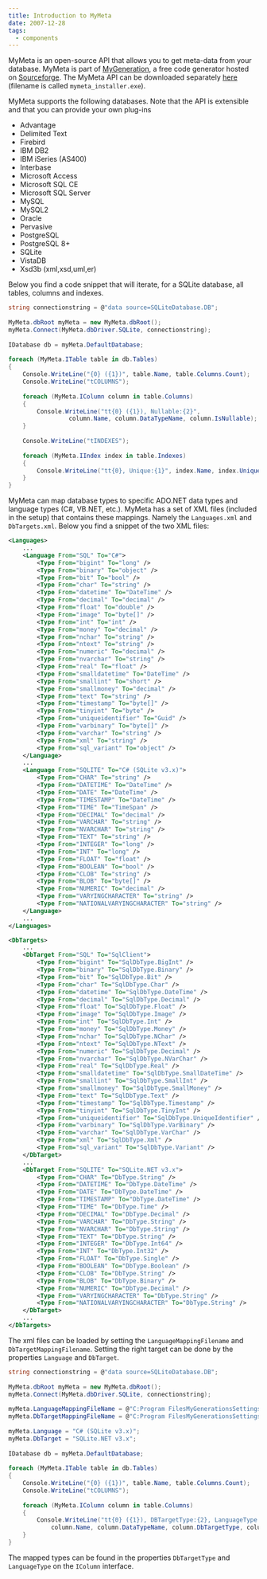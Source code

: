 ```yaml
---
title: Introduction to MyMeta
date: 2007-12-28
tags: 
  - components
---
```


MyMeta is an open-source API that allows you to get meta-data from your database. MyMeta is part of [MyGeneration](http://www.mygenerationsoftware.com), a free code generator hosted on [Sourceforge](http://sourceforge.net). The MyMeta API can be downloaded separately [here](http://sourceforge.net/project/showfiles.php?group_id=198893) (filename is called `mymeta_installer.exe`).

MyMeta supports the following databases. Note that the API is extensible and that you can provide your own plug-ins

* Advantage
* Delimited Text
* Firebird
* IBM DB2
* IBM iSeries (AS400)
* Interbase
* Microsoft Access
* Microsoft SQL CE
* Microsoft SQL Server
* MySQL
* MySQL2
* Oracle
* Pervasive
* PostgreSQL
* PostgreSQL 8+
* SQLite
* VistaDB
* Xsd3b (xml,xsd,uml,er)
   
Below you find a code snippet that will iterate, for a SQLite database, all tables, columns and indexes.

```csharp
string connectionstring = @"data source=SQLiteDatabase.DB";
 
MyMeta.dbRoot myMeta = new MyMeta.dbRoot();
myMeta.Connect(MyMeta.dbDriver.SQLite, connectionstring);
 
IDatabase db = myMeta.DefaultDatabase;
 
foreach (MyMeta.ITable table in db.Tables)
{
    Console.WriteLine("{0} ({1})", table.Name, table.Columns.Count);
    Console.WriteLine("tCOLUMNS");
 
    foreach (MyMeta.IColumn column in table.Columns)
    {
        Console.WriteLine("tt{0} ({1}), Nullable:{2}",
                 column.Name, column.DataTypeName, column.IsNullable);
    }
 
    Console.WriteLine("tINDEXES");
 
    foreach (MyMeta.IIndex index in table.Indexes)
    {
        Console.WriteLine("tt{0}, Unique:{1}", index.Name, index.Unique);
    }
}
```

MyMeta can map database types to specific ADO.NET data types and language types (C#, VB.NET, etc.). MyMeta has a set of XML files (included in the setup) that contains these mappings. Namely the `Languages.xml` and `DbTargets.xml`. Below you find a snippet of the two XML files:

```xml title="Languages.xml"
<Languages>
    ...
    <Language From="SQL" To="C#">
        <Type From="bigint" To="long" />
        <Type From="binary" To="object" />
        <Type From="bit" To="bool" />
        <Type From="char" To="string" />
        <Type From="datetime" To="DateTime" />
        <Type From="decimal" To="decimal" />
        <Type From="float" To="double" />
        <Type From="image" To="byte[]" />
        <Type From="int" To="int" />
        <Type From="money" To="decimal" />
        <Type From="nchar" To="string" />
        <Type From="ntext" To="string" />
        <Type From="numeric" To="decimal" />
        <Type From="nvarchar" To="string" />
        <Type From="real" To="float" />
        <Type From="smalldatetime" To="DateTime" />
        <Type From="smallint" To="short" />
        <Type From="smallmoney" To="decimal" />
        <Type From="text" To="string" />
        <Type From="timestamp" To="byte[]" />
        <Type From="tinyint" To="byte" />
        <Type From="uniqueidentifier" To="Guid" />
        <Type From="varbinary" To="byte[]" />
        <Type From="varchar" To="string" />
        <Type From="xml" To="string" />
        <Type From="sql_variant" To="object" />
    </Language>
    ...
    <Language From="SQLITE" To="C# (SQLite v3.x)">
        <Type From="CHAR" To="string" />
        <Type From="DATETIME" To="DateTime" />
        <Type From="DATE" To="DateTime" />
        <Type From="TIMESTAMP" To="DateTime" />
        <Type From="TIME" To="TimeSpan" />
        <Type From="DECIMAL" To="decimal" />
        <Type From="VARCHAR" To="string" />
        <Type From="NVARCHAR" To="string" />
        <Type From="TEXT" To="string" />
        <Type From="INTEGER" To="long" />
        <Type From="INT" To="long" />
        <Type From="FLOAT" To="float" />
        <Type From="BOOLEAN" To="bool" />
        <Type From="CLOB" To="string" />
        <Type From="BLOB" To="byte[]" />
        <Type From="NUMERIC" To="decimal" />
        <Type From="VARYINGCHARACTER" To="string" />
        <Type From="NATIONALVARYINGCHARACTER" To="string" />
    </Language>
    ...
</Languages>
```

```xml title="DBTargets.xml"
<DbTargets>
    ...
    <DbTarget From="SQL" To="SqlClient">
        <Type From="bigint" To="SqlDbType.BigInt" />
        <Type From="binary" To="SqlDbType.Binary" />
        <Type From="bit" To="SqlDbType.Bit" />
        <Type From="char" To="SqlDbType.Char" />
        <Type From="datetime" To="SqlDbType.DateTime" />
        <Type From="decimal" To="SqlDbType.Decimal" />
        <Type From="float" To="SqlDbType.Float" />
        <Type From="image" To="SqlDbType.Image" />
        <Type From="int" To="SqlDbType.Int" />
        <Type From="money" To="SqlDbType.Money" />
        <Type From="nchar" To="SqlDbType.NChar" />
        <Type From="ntext" To="SqlDbType.NText" />
        <Type From="numeric" To="SqlDbType.Decimal" />
        <Type From="nvarchar" To="SqlDbType.NVarChar" />
        <Type From="real" To="SqlDbType.Real" />
        <Type From="smalldatetime" To="SqlDbType.SmallDateTime" />
        <Type From="smallint" To="SqlDbType.SmallInt" />
        <Type From="smallmoney" To="SqlDbType.SmallMoney" />
        <Type From="text" To="SqlDbType.Text" />
        <Type From="timestamp" To="SqlDbType.Timestamp" />
        <Type From="tinyint" To="SqlDbType.TinyInt" />
        <Type From="uniqueidentifier" To="SqlDbType.UniqueIdentifier" />
        <Type From="varbinary" To="SqlDbType.VarBinary" />
        <Type From="varchar" To="SqlDbType.VarChar" />
        <Type From="xml" To="SqlDbType.Xml" />
        <Type From="sql_variant" To="SqlDbType.Variant" />
    </DbTarget>
    ...
    <DbTarget From="SQLITE" To="SQLite.NET v3.x">
        <Type From="CHAR" To="DbType.String" />
        <Type From="DATETIME" To="DbType.DateTime" />
        <Type From="DATE" To="DbType.DateTime" />
        <Type From="TIMESTAMP" To="DbType.DateTime" />
        <Type From="TIME" To="DbType.Time" />
        <Type From="DECIMAL" To="DbType.Decimal" />
        <Type From="VARCHAR" To="DbType.String" />
        <Type From="NVARCHAR" To="DbType.String" />
        <Type From="TEXT" To="DbType.String" />
        <Type From="INTEGER" To="DbType.Int64" />
        <Type From="INT" To="DbType.Int32" />
        <Type From="FLOAT" To="DbType.Single" />
        <Type From="BOOLEAN" To="DbType.Boolean" />
        <Type From="CLOB" To="DbType.String" />
        <Type From="BLOB" To="DbType.Binary" />
        <Type From="NUMERIC" To="DbType.Decimal" />
        <Type From="VARYINGCHARACTER" To="DbType.String" />
        <Type From="NATIONALVARYINGCHARACTER" To="DbType.String" />
    </DbTarget>
    ...
</DbTargets>
```

The xml files can be loaded by setting the `LanguageMappingFilename` and `DbTargetMappingFilename`. Setting the right target can be done by the properties `Language` and `DbTarget`.

```csharp
string connectionstring = @"data source=SQLiteDatabase.DB";
 
MyMeta.dbRoot myMeta = new MyMeta.dbRoot();
myMeta.Connect(MyMeta.dbDriver.SQLite, connectionstring);
 
myMeta.LanguageMappingFileName = @"C:Program FilesMyGenerationsSettingsLanguages.xml";
myMeta.DbTargetMappingFileName = @"C:Program FilesMyGenerationsSettingsDbTargets.xml";
 
myMeta.Language = "C# (SQLite v3.x)";
myMeta.DbTarget = "SQLite.NET v3.x";
 
IDatabase db = myMeta.DefaultDatabase;
 
foreach (MyMeta.ITable table in db.Tables)
{
    Console.WriteLine("{0} ({1})", table.Name, table.Columns.Count);
    Console.WriteLine("tCOLUMNS");
 
    foreach (MyMeta.IColumn column in table.Columns)
    {
        Console.WriteLine("tt{0} ({1}), DBTargetType:{2}, LanguageType:{3}",
            column.Name, column.DataTypeName, column.DbTargetType, column.LanguageType);
    }
}
```

The mapped types can be found in the properties `DbTargetType` and `LanguageType` on the `IColumn` interface.
